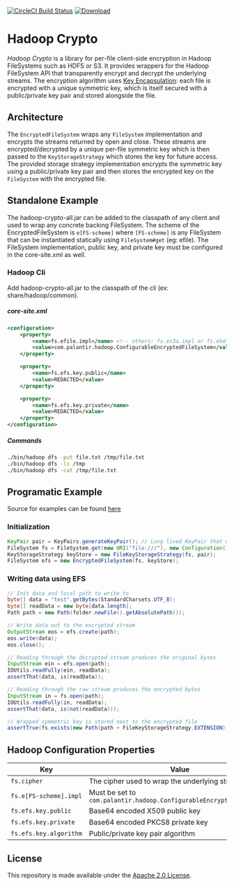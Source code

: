 [![CircleCI Build Status](https://circleci.com/gh/palantir/hadoop-crypto/tree/develop.svg?style=shield)](https://circleci.com/gh/palantir/hadoop-crypto)
[![Download](https://api.bintray.com/packages/palantir/releases/hadoop-crypto/images/download.svg)](https://bintray.com/palantir/releases/hadoop-crypto/_latestVersion)

Hadoop Crypto
=============
*Hadoop Crypto* is a library for per-file client-side encryption in Hadoop
FileSystems such as HDFS or S3. It provides wrappers for the Hadoop FileSystem
API that transparently encrypt and decrypt the underlying streams. The
encryption algorithm uses [Key
Encapsulation](https://en.wikipedia.org/wiki/Key_encapsulation): each file is
encrypted with a unique symmetric key, which is itself secured with a
public/private key pair and stored alongside the file.

Architecture
------------
The `EncryptedFileSystem` wraps any `FileSystem` implementation and encrypts the
streams returned by open and close. These streams are encrypted/decrypted by a
unique per-file symmetric key which is then passed to the `KeyStorageStrategy`
which stores the key for future access. The provided storage strategy
implementation encrypts the symmetric key using a public/private key pair and
then stores the encrypted key on the `FileSystem` with the encrypted file.

Standalone Example
------------------

The hadoop-crypto-all.jar can be added to the classpath of any client and used
to wrap any concrete backing FileSystem. The scheme of the EncryptedFileSystem
is `e[FS-scheme]` where `[FS-scheme]` is any FileSystem that can be instantiated
statically using `FileSystem#get` (eg: efile). The FileSystem implementation,
public key, and private key must be configured in the core-site.xml as well.

### Hadoop Cli

Add hadoop-crypto-all.jar to the classpath of the cli (ex: share/hadoop/common).

##### core-site.xml
```xml
<configuration>
    <property>
        <name>fs.efile.impl</name> <!-- others: fs.es3a.impl or fs.ehdfs.impl -->
        <value>com.palantir.hadoop.ConfigurableEncryptedFileSystem</value>
    </property>

    <property>
        <name>fs.efs.key.public</name>
        <value>REDACTED</value>
    </property>

    <property>
        <name>fs.efs.key.private</name>
        <value>REDACTED</value>
    </property>
</configuration>
```

##### Commands
``` bash
./bin/hadoop dfs -put file.txt /tmp/file.txt
./bin/hadoop dfs -ls /tmp
./bin/hadoop dfs -cat /tmp/file.txt
```

Programatic Example
-------------------

Source for examples can be found [here](hadoop-crypto/src/test/java/com/palantir/hadoop/example/ExampleUsage.java)

### Initialization

```java
KeyPair pair = KeyPairs.generateKeyPair(); // Long lived KeyPair that must be saved
FileSystem fs = FileSystem.get(new URI("file:///"), new Configuration());
KeyStorageStrategy keyStore = new FileKeyStorageStrategy(fs, pair);
FileSystem efs = new EncryptedFileSystem(fs, keyStore);
```

### Writing data using EFS

``` java
// Init data and local path to write to
byte[] data = "test".getBytes(StandardCharsets.UTF_8);
byte[] readData = new byte[data.length];
Path path = new Path(folder.newFile().getAbsolutePath());

// Write data out to the encrypted stream
OutputStream eos = efs.create(path);
eos.write(data);
eos.close();

// Reading through the decrypted stream produces the original bytes
InputStream ein = efs.open(path);
IOUtils.readFully(ein, readData);
assertThat(data, is(readData));

// Reading through the raw stream produces the encrypted bytes
InputStream in = fs.open(path);
IOUtils.readFully(in, readData);
assertThat(data, is(not(readData)));

// Wrapped symmetric key is stored next to the encrypted file
assertTrue(fs.exists(new Path(path + FileKeyStorageStrategy.EXTENSION)));
```

Hadoop Configuration Properties
-------------------------------


| Key                   | Value                                           | Default
|-----------------------|-------------------------------------------------|--------
|`fs.cipher`            | The cipher used to wrap the underlying streams. | `AES/CTR/NoPadding`
|`fs.e[FS-scheme].impl` | Must be set to `com.palantir.hadoop.ConfigurableEncryptedFileSystem`
|`fs.efs.key.public`    | Base64 encoded X509 public key
|`fs.efs.key.private`   | Base64 encoded PKCS8 private key
|`fs.efs.key.algorithm` | Public/private key pair algorithm               | `RSA`

License
-------
This repository is made available under the [Apache 2.0 License](http://www.apache.org/licenses/LICENSE-2.0).
